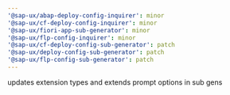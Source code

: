 ```yaml
---
'@sap-ux/abap-deploy-config-inquirer': minor
'@sap-ux/cf-deploy-config-inquirer': minor
'@sap-ux/fiori-app-sub-generator': minor
'@sap-ux/flp-config-inquirer': minor
'@sap-ux/cf-deploy-config-sub-generator': patch
'@sap-ux/deploy-config-sub-generator': patch
'@sap-ux/flp-config-sub-generator': patch
---
```


updates extension types and extends prompt options in sub gens
